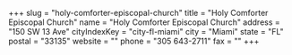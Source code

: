 +++
slug = "holy-comforter-episcopal-church"
title = "Holy Comforter Episcopal Church"
name = "Holy Comforter Episcopal Church"
address = "150 SW 13 Ave"
cityIndexKey = "city-fl-miami"
city = "Miami"
state = "FL"
postal = "33135"
website = ""
phone = "305 643-2711"
fax = ""
+++
